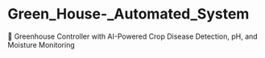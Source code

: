 # Green_House-_Automated_System
🌱 Greenhouse Controller with AI-Powered Crop Disease Detection, pH, and Moisture Monitoring
